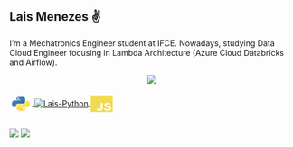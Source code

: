 ## Lais Menezes ✌
I’m a Mechatronics Engineer student at IFCE. Nowadays, studying Data Cloud Engineer focusing in Lambda Architecture (Azure Cloud Databricks and Airflow).
<div align="center">
  <a href="https://github.com/laismenezes-br">
  <img height="180em" src="https://github-readme-stats.vercel.app/api/top-langs/?username=laismenezes-br&layout=compact&langs_count=7&theme=gruvbox"/>
</div>
<div style="display: inline_block"><br>
  <img align="center" alt="Lais-Python" height="30" width="40" src="https://raw.githubusercontent.com/devicons/devicon/master/icons/python/python-original.svg">
  <img align="center" alt="Lais-Python" height="30" width="40" src="https://cdn.jsdelivr.net/gh/devicons/devicon/icons/jupyter/jupyter-original-wordmark.svg" />
  <img align="center" alt="Lais-Js" height="30" width="40" src="https://raw.githubusercontent.com/devicons/devicon/master/icons/javascript/javascript-plain.svg">
</div>
  
  ##
  
<div> 
  <a href = "mailto:lais.menezes1997@gmail.com"><img src="https://img.shields.io/badge/-Gmail-%23333?style=for-the-badge&logo=gmail&logoColor=white" target="_blank"></a>
  <a href="https://www.linkedin.com/in/lais-menezes-03533a150/" target="_blank"><img src="https://img.shields.io/badge/-LinkedIn-%230077B5?style=for-the-badge&logo=linkedin&logoColor=white" target="_blank"></a> 
  
</div>

